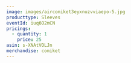 ```yaml
---
image: images/aircomiket3eyxnuzvviaepo-5.jpg
producttype: Sleeves
eventId: iuq6O2mCN
pricings:
  - quantity: 1
    price: 25
asin: s-XNAtVOLJn
merchandise: comiket
---
```

